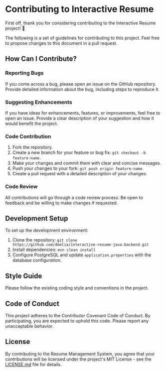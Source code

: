 # Contributing to Interactive Resume

First off, thank you for considering contributing to the Interactive Resume project! :tada:

The following is a set of guidelines for contributing to this project. Feel free to propose changes to this document in a pull request.

## How Can I Contribute?

### Reporting Bugs

If you come across a bug, please open an issue on the GitHub repository. Provide detailed information about the bug, including steps to reproduce it.

### Suggesting Enhancements

If you have ideas for enhancements, features, or improvements, feel free to open an issue. Provide a clear description of your suggestion and how it would benefit the project.

### Code Contribution

1. Fork the repository.
2. Create a new branch for your feature or bug fix: `git checkout -b feature-name`.
3. Make your changes and commit them with clear and concise messages.
4. Push your changes to your fork: `git push origin feature-name`.
5. Create a pull request with a detailed description of your changes.

### Code Review

All contributions will go through a code review process. Be open to feedback and be willing to make changes if requested.

## Development Setup

To set up the development environment:

1. Clone the repository: `git clone https://github.com/dmelia/interactive-resume-java-backend.git`
2. Install dependencies: `mvn clean install`
3. Configure PostgreSQL and update `application.properties` with the database configuration.

## Style Guide

Please follow the existing coding style and conventions in the project.

## Code of Conduct

This project adheres to the Contributor Covenant Code of Conduct. By participating, you are expected to uphold this code. Please report any unacceptable behavior.

## License

By contributing to the Resume Management System, you agree that your contributions will be licensed under the project's MIT License - see the [LICENSE.md](LICENSE.md) file for details.
